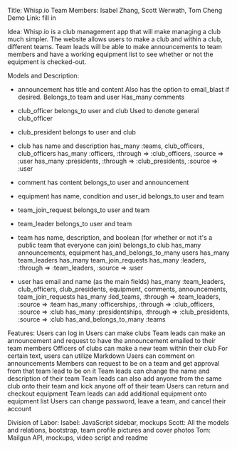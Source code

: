 Title: Whisp.io
Team Members: Isabel Zhang, Scott Werwath, Tom Cheng
Demo Link: fill in

Idea: Whisp.io is a club management app that will make managing a club much simpler. The website allows users to make a club and within a club, different teams. Team leads will be able to make announcements to team members and have a working equipment list to see whether or not the equipment is checked-out. 

Models and Description:

- announcement
has title and content
Also has the option to email_blast if desired.
Belongs_to team and user
Has_many comments


- club_officer
belongs_to user and club
Used to denote general club_officer

- club_president
belongs to user and club

- club
has name and description
has_many :teams, club_officers, club_officers
has_many :officers, :through => :club_officers, :source => :user
has_many :presidents, :through => :club_presidents, :source => :user

- comment
has content
belongs_to user and announcement

- equipment
has name, condition and user_id
belongs_to user and team

- team_join_request
belongs_to user and team

- team_leader
belongs_to user and team

- team
has name, description, and boolean (for whether or not it's a public team that everyone can join)
belongs_to club
has_many announcements, equipment
has_and_belongs_to_many users
has_many team_leaders
has_many team_join_requests
has_many :leaders, :through => :team_leaders, :source => :user

- user
has email and name (as the main fields)
has_many :team_leaders, club_officers, club_presidents, equipment, comments, announcements, team_join_requests
has_many :led_teams, :through => :team_leaders, :source => :team
has_many :officerships, :through => :club_officers, :source => :club
has_many :presidentships, :through => :club_presidents, :source => :club
has_and_belongs_to_many :teams

Features:
Users can log in
Users can make clubs
Team leads can make an announcement and request to have the announcement emailed to their team members
Officers of clubs can make a new team within their club
For certain text, users can utilize Markdown
Users can comment on announcements
Members can request to be on a team and get approval from that team lead to be on it
Team leads can change the name and description of their team
Team leads can also add anyone from the same club onto their team and kick anyone off of their team
Users can return and checkout equipment
Team leads can add additional equipment onto equipment list
Users can change password, leave a team, and cancel their account

Division of Labor:
Isabel: JavaScript sidebar, mockups
Scott: All the models and relations, bootstrap, team profile pictures and cover photos
Tom: Mailgun API, mockups, video script and readme

